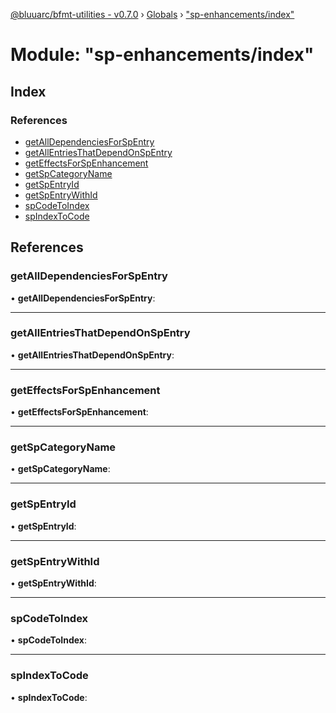 [@bluuarc/bfmt-utilities - v0.7.0](../README.md) › [Globals](../globals.md) › ["sp-enhancements/index"](_sp_enhancements_index_.md)

# Module: "sp-enhancements/index"

## Index

### References

* [getAllDependenciesForSpEntry](_sp_enhancements_index_.md#getalldependenciesforspentry)
* [getAllEntriesThatDependOnSpEntry](_sp_enhancements_index_.md#getallentriesthatdependonspentry)
* [getEffectsForSpEnhancement](_sp_enhancements_index_.md#geteffectsforspenhancement)
* [getSpCategoryName](_sp_enhancements_index_.md#getspcategoryname)
* [getSpEntryId](_sp_enhancements_index_.md#getspentryid)
* [getSpEntryWithId](_sp_enhancements_index_.md#getspentrywithid)
* [spCodeToIndex](_sp_enhancements_index_.md#spcodetoindex)
* [spIndexToCode](_sp_enhancements_index_.md#spindextocode)

## References

###  getAllDependenciesForSpEntry

• **getAllDependenciesForSpEntry**:

___

###  getAllEntriesThatDependOnSpEntry

• **getAllEntriesThatDependOnSpEntry**:

___

###  getEffectsForSpEnhancement

• **getEffectsForSpEnhancement**:

___

###  getSpCategoryName

• **getSpCategoryName**:

___

###  getSpEntryId

• **getSpEntryId**:

___

###  getSpEntryWithId

• **getSpEntryWithId**:

___

###  spCodeToIndex

• **spCodeToIndex**:

___

###  spIndexToCode

• **spIndexToCode**:
